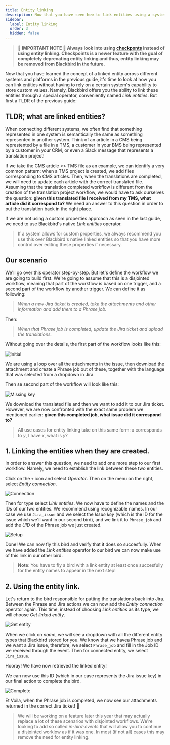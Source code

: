 ```yaml
---
title: Entity linking
description: Now that you have seen how to link entities using a system's capabilities, let's see how we can build workflows that span multiple birds using entity linking.
sidebar:
  label: Entity linking
  order: 3
  hidden: false
---
```


> **🚨 IMPORTANT NOTE 🚨 Always look into using [checkponts](/concepts/checkpoints/) instead of using entity linking. Checkpoints is a newer feature with the goal of completely deprecating entity linking and thus, entity linking may be removed from Blackbird in the future.** 

Now that you have learned the concept of a linked entity across different systems and platforms in the previous guide, it's time to look at how you can link entities without having to rely on a certain system's capability to store custom values. Namely, Blackbird offers you the ability to link these entities through a special operator, conveniently named _Link entities_. But first a TLDR of the previous guide:

## TLDR; what are linked entities?

When connecting different systems, we often find that something represented in one system is semantically the same as something represented in another system. Think of an article in a CMS being represtented by a file in a TMS, a customer in your BMS being represented by a customer in your CRM, or even a Slack message that represents a translation project!

If we take the CMS article <> TMS file as an example, we can identify a very common pattern: when a TMS project is created, we add files corresponding to CMS articles. Then, when the translations are completed, we will need to update each article with the correct translated file. Assuming that the translation completed workflow is different from the creation of the translation project workflow, we would have to ask ourselves the question: **given this translated file I received from my TMS, what article did it correspond to?** We need an answer to this question in order to put the translation back in the right place.

If we are not using a custom properties approach as seen in the last guide, we need to use Blackbird's native _Link entities_ operator.

> If a system allows for custom properties, we always recommend you use this over Blackbird's native linked entities so that you have more control over editing these properties if necessary.

## Our scenario

We'll go over this operator step-by-step. But let's define the workflow we are going to build first. We're going to assume that this is a disjointed workflow, meaning that part of the workflow is based on one trigger, and a second part of the workflow by another trigger. We can define it as following:

> _When a new Jira ticket is created, take the attachments and other information and add them to a Phrase job._

Then:

> _When that Phrase job is completed, update the Jira ticket and upload the translations._

Without going over the details, the first part of the workflow looks like this:

![Initial](../../../assets/guides/linking/initial.png)

We are using a loop over all the attachments in the issue, then download the attachment and create a Phrase job out of these, together with the language that was selected from a dropdown in Jira.

Then se second part of the workflow will look like this:

![Missing key](../../../assets/guides/linking/missing-key.png)

We download the translated file and then we want to add it to our Jira ticket. However, we are now confronted with the exact same problem we mentioned earlier: **given this completed job, what issue did it correspond to?**

> All use cases for entity linking take on this same form: _x_ corresponds to _y_, I have _x_, what is _y_?

## 1. Linking the entities when they are created.

In order to answer this question, we need to add one more step to our first workflow. Namely, we need to establish the link between these two entities.

Click on the `+` icon and select _Operator_. Then on the menu on the right, select _Entity connection_.

![Connection](../../../assets/guides/linking/connection.png)

Then for type select _Link entities_. We now have to define the names and the IDs of our two entities. We recommend using recognizable names. In our case we use `Jira_issue` and we select the _Issue key_ (which is the ID for the issue which we'll want in our second bird), and we link it to `Phrase_job` and add the _UID_ of the Phrase job we just created.

![Setup](../../../assets/guides/linking/setup.png)

Done! We can now fly this bird and verify that it does so succesfully. When we have added the _Link entities_ operator to our bird we can now make use of this link in our other bird.

> **Note**: You have to fly a bird with a link entity at least once succesfully for the entity names to appear in the next step!

## 2. Using the entity link.

Let's return to the bird responsible for putting the translations back into Jira. Between the Phrase and Jira actions we can now add the _Entity connection_ operator again. This time, instead of choosing _Link entities_ as its type, we will choose _Get linked entity_.

![Get entity](../../../assets/guides/linking/get-entity.png)

When we click on _name_, we will see a dropdown with all the different entity types that Blackbird stored for you. We know that we havea Phrase job and we want a Jira issue, therefore, we select `Phrase_job` and fill in the Job ID we received through the event. Then for connected entity, we select `Jira_issue`.

Hooray! We have now retrieved the linked entity!

We can now use this ID (which in our case represents the Jira issue key) in our final action to complete the bird.

![Complete](../../../assets/guides/linking/complete.png)

Et Voila, when the Phrase job is completed, we now see our attachments returned in the correct Jira ticket! 🎉

> We will be working on a feature later this year that may actually replace a lot of these scenarios with disjointed workflows. We're looking to add so called _in-bird-events_ that will allow you to continue a disjointed worklow as if it was one. In most (if not all) cases this may remove the need for entity linking.
